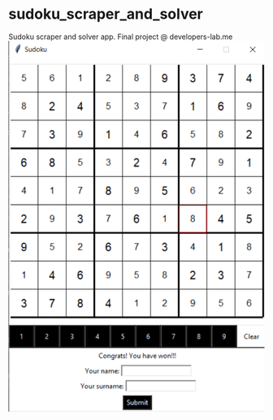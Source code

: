 # sudoku_scraper_and_solver
Sudoku scraper and solver app. Final project @ developers-lab.me
![image](https://github.com/andjelao/sudoku_scraper_and_solver/blob/master/preview_image.png?raw=true)
